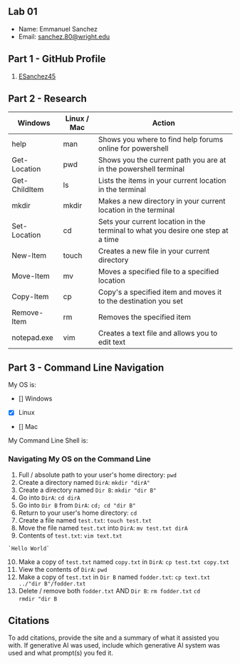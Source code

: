 ## Lab 01

- Name: Emmanuel Sanchez
- Email: sanchez.80@wright.edu

## Part 1 - GitHub Profile

1. [ESanchez45](https://github.com/ESanchez45)

## Part 2 - Research

| Windows | Linux / Mac | Action |
| ---     | ---         | ---    |
| help    | man         |    Shows you where to find help forums online for powershell     |
| Get-Location | pwd    |    Shows you the current path you are at in the powershell terminal    |
| Get-ChildItem | ls    |    Lists the items in your current location in the terminal     |
| mkdir   | mkdir       |    Makes a new directory in your current location in the terminal    |
| Set-Location | cd     |    Sets your current location in the terminal to what you desire one step at a time    |
| New-Item | touch      |    Creates a new file in your current directory    |
| Move-Item | mv        |    Moves a specified file to a specified location    |
| Copy-Item | cp        |    Copy's a specified item and moves it to the destination you set    |
| Remove-Item | rm      |    Removes the specified item    |
| notepad.exe | vim     |    Creates a text file and allows you to edit text    |

## Part 3 - Command Line Navigation

My OS is:
- [] Windows
- [x] Linux
- [] Mac

My Command Line Shell is: 

### Navigating My OS on the Command Line

1. Full / absolute path to your user's home directory: `pwd`
2. Create a directory named `DirA`: `mkdir "dirA"`
3. Create a directory named `Dir B`: `mkdir "dir B"`
4. Go into `DirA`: `cd dirA`
5. Go into `Dir B` from `DirA`: `cd; cd "dir B"`
6. Return to your user's home directory: `cd`
7. Create a file named `test.txt`: `touch test.txt`
8. Move the file named `test.txt` into `DirA`: `mv test.txt dirA`
9. Contents of `test.txt`: `vim text.txt`
```
`Hello World`
```
10. Make a copy of `test.txt` named `copy.txt` in `DirA`: `cp test.txt copy.txt`
11. View the contents of `DirA`: `pwd`
12. Make a copy of `test.txt` in `Dir B` named `fodder.txt`: `cp text.txt ../"dir B"/fodder.txt`
13. Delete / remove both `fodder.txt` AND `Dir B`: 
`rm fodder.txt`
`cd`  
`rmdir "dir B`

## Citations

To add citations, provide the site and a summary of what it assisted you with.  If generative AI was used, include which generative AI system was used and what prompt(s) you fed it.



